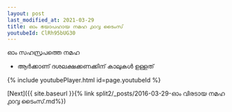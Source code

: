 ```yaml
---
layout: post
last_modified_at: 2021-03-29
title: ഓം ഭയാപഹായ നമഹ ൧൦൮ ടൈംസ്
youtubeId: ClRh95bUG30
---
```

 
 
 ഓം സഹസ്രപത്തെ നമഹ 
 
 -  ആർക്കാണ് ദശലക്ഷക്കണക്കിന് കാലുകൾ ഉള്ളത് 
 
  
 
  
 
 
 
 
 
 


{% include youtubePlayer.html id=page.youtubeId %}
 
[Next]({{ site.baseurl }}{% link  split2/_posts/2016-03-29-ഓം വിരടായ നമഹ ൧൦൮ ടൈംസ്.md%})
 
